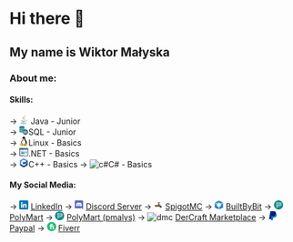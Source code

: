 # Hi there 👋
## My name is Wiktor Małyska
### About me:
#### Skills:
→ <img src="icons/java.png" alt="java" width="16" height="16"> Java - Junior\
→ <img src="icons/sql.png" alt="sql" width="16" height="16">SQL - Junior\
→ <img src="icons/linux.png" alt="linux" width="16" height="16">Linux - Basics\
→ <img src="icons/.net.png" alt=".net" width="16" height="16">.NET - Basics\
→ <img src="icons/c++.png" alt="c++" width="16" height="16">C++ - Basics
→ <img src="icons/c#.png" alt="c#" width="16" height="16">C# - Basics

#### My Social Media:
→ <img src="icons/linkedin.png" alt="linkedin" width="16" height="16"> [LinkedIn](https://www.linkedin.com/in/wiktor-ma%C5%82yska-a88b31244/?locale=en_US)
→ <img src="icons/discord.png" alt="discord" width="16" height="16"> [Discord Server](https://discord.gg/Y9BbesGwXa)
→ <img src="icons/spigot.png" alt="spigot" width="16" height="16"> [SpigotMC](https://www.spigotmc.org/members/pmalysyt.621204/)
→ <img src="icons/builtbybit.png" alt="builtbybit" width="16" height="16"> [BuiltByBit](https://builtbybit.com/members/pmalys.358246/)
→ <img src="icons/polymart.png" alt="polymart" width="16" height="16"> [PolyMart](https://polymart.org/team/bettermobs.96)
→ <img src="icons/polymart.png" alt="polymart" width="16" height="16"> [PolyMart (pmalys)](https://polymart.org/user/pmalys.11416)
→ <img src="icons/dm.png" alt="dmc" width="16" height="16"> [DerCraft Marketplace](https://hosting.dercraft.net/marketplace/vendor/pmalys)
→ <img src="icons/paypal.png" alt="paypal" width="16" height="16"> [Paypal](https://www.paypal.com/donate/?hosted_button_id=CG3K6T7R5TZL4)
→ <img src="icons/fiverr.png" alt="fiverr" width="16" height="16"> [Fiverr](https://www.fiverr.com/pmalys?source=gig_page)

